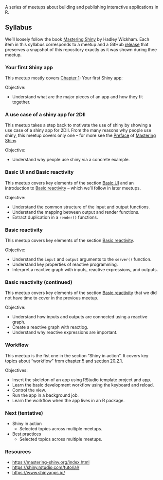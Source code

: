 
<!-- README.md is generated from README.Rmd. Please edit that file -->
<!-- README.md is generated from README.Rmd. Please edit that file -->

A series of meetups about building and publishing interactive
applications in R.

## Syllabus

We’ll loosely follow the book [Mastering
Shiny](https://mastering-shiny.org/) by Hadley Wickham. Each item in
this syllabus corresponds to a meetup and a GitHub
[release](https://github.com/2DegreesInvesting/ds.shiny/releases) that
preserves a snapshot of this repository exactly as it was shown during
thee meetup.

### Your first Shiny app

This meetup mostly covers [Chapter
1](https://mastering-shiny.org/basic-app.html): Your first Shiny app:

Objective:

-   Understand what are the major pieces of an app and how they fit
    together.

### A use case of a shiny app for 2DII

This meetup takes a step back to motivate the use of shiny by showing a
use case of a shiny app for 2DII. From the many reasons why people use
shiny, this meetup covers only one – for more see the
[Preface](https://mastering-shiny.org/preface.html) of [Mastering
Shiny](https://mastering-shiny.org/).

Objective:

-   Understand why people use shiny via a concrete example.

### Basic UI and Basic reactivity

This meetup covers key elements of the section [Basic
UI](https://mastering-shiny.org/basic-ui.html) and an introduction to
[Basic reactivity](https://mastering-shiny.org/basic-reactivity.html) –
which we’ll follow in later meetups.

Objective:

-   Understand the common structure of the input and output functions.
-   Understand the mapping between output and render functions.
-   Extract duplication in a `render()` functions.

### Basic reactivity

This meetup covers key elements of the section [Basic
reactivity](https://mastering-shiny.org/basic-reactivity.html).

Objective:

-   Understand the `input` and `output` arguments to the `server()`
    function.
-   Understand key properties of reactive programming.
-   Interpret a reactive graph with inputs, reactive expressions, and
    outputs.

### Basic reactivity (continued)

This meetup covers key elements of the section [Basic
reactivity](https://mastering-shiny.org/basic-reactivity.html) that we
did not have time to cover in the previous meetup.

Objective:

-   Understand how inputs and outputs are connected using a reactive
    graph.
-   Create a reactive graph with reactlog.
-   Understand why reactive expressions are important.

### Workflow

This meetup is the fist one in the section “Shiny in action”. It covers
key topics about “workflow” from [chapter
5](https://mastering-shiny.org/action-workflow.html) and [section
20.2.1](https://mastering-shiny.org/scaling-packaging.html#workflow).

Objectives:

-   Insert the skeleton of an app using RStudio template project and
    app.
-   Learn the basic development workflow using the keyboard and reload.
-   Control the view.
-   Run the app in a background job.
-   Learn the workflow when the app lives in an R package.

### Next (tentative)

-   Shiny in action
    -   Selected topics across multiple meetups.
-   Best practices
    -   Selected topics across multiple meetups.

### Resources

-   <https://mastering-shiny.org/index.html>
-   <https://shiny.rstudio.com/tutorial/>
-   <https://www.shinyapps.io/>
